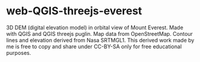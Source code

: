 # web-QGIS-threejs-everest
3D DEM (digital elevation model) in orbital view of Mount Everest. Made with QGIS and QGIS threejs puglin. Map data from OpenStreetMap. Contour lines and elevation derived from Nasa SRTMGL1. 
This derived work made by me is free to copy and share under CC-BY-SA only for free educational purposes.

